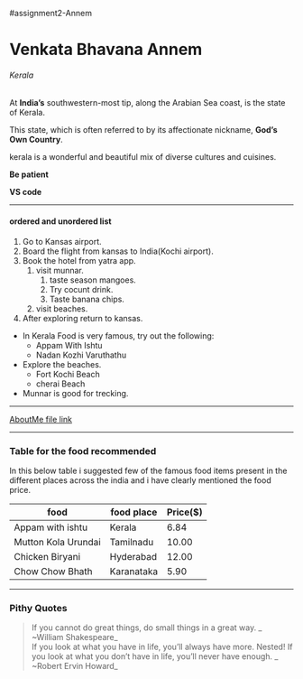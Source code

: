 #assignment2-Annem
# Venkata Bhavana Annem #
###### Kerala #######

At **India’s** southwestern-most tip, along the Arabian Sea coast, is the state of Kerala. 

This state, which is often referred to by its affectionate nickname, **God’s Own Country**.

kerala is a wonderful and beautiful mix of diverse cultures and cuisines.

**Be patient**

**VS code**

<hr/>

#### **ordered and unordered list** ####

1. Go to Kansas airport.
2. Board the flight from kansas to India(Kochi airport).
3. Book the hotel from yatra app.
     1. visit munnar.
        1. taste season mangoes.
        2. Try cocunt drink.
        3. Taste banana chips.
     2. visit beaches.
4. After exploring return to kansas.

* In Kerala Food is very famous, try out the following:
    * Appam With Ishtu 
    * Nadan Kozhi Varuthathu
* Explore the beaches.
    * Fort Kochi Beach
    * cherai Beach
* Munnar is good for trecking.

<hr/>

 [AboutMe file link](https://github.com/bhavana51197/assignment2-Annem/blob/main/AboutMe.md)

 <hr/>

 ### Table for the food recommended ###

 In this below table i suggested few of the famous food items present in the different places across the india
 and i have clearly mentioned the food price. 

 |food                 | food place | Price($) |
 |---------------------| ---------- | -------- |
 | Appam with ishtu    | Kerala     | 6.84     |
 | Mutton Kola Urundai | Tamilnadu  | 10.00    |
 | Chicken Biryani     | Hyderabad  | 12.00    |
 | Chow Chow Bhath     | Karanataka | 5.90     |

 <hr/>

 ### Pithy Quotes ###

 > If you cannot do great things, do small things in a great way.
 _         ~William Shakespeare_                                                        
 > If you look at what you have in life, you’ll always have more.
 > Nested!
 > If you look at what you don’t have in life, you’ll never have enough.
 _        ~Robert Ervin Howard_
